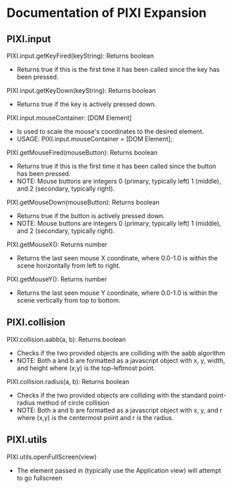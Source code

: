 # Documentation of PIXI Expansion

## PIXI.input

PIXI.input.getKeyFired(keyString): Returns boolean
 - Returns true if this is the first time it has been called since the key has been pressed.

PIXI.input.getKeyDown(keyString): Returns boolean
 - Returns true if the key is actively pressed down.

PIXI.input.mouseContainer: [DOM Element]
 - Is used to scale the mouse's coordinates to the desired element.
 - USAGE: PIXI.input.mouseContainer = [DOM Element];

PIXI.getMouseFired(mouseButton): Returns boolean
 - Returns true if this is the first time it has been called since the button has been pressed.
 - NOTE: Mouse buttons are integers 0 (primary, typically left) 1 (middle), and 2 (secondary, typically right).

PIXI.getMouseDown(mouseButton): Returns boolean
 - Returns true if the button is actively pressed down.
 - NOTE: Mouse buttons are integers 0 (primary, typically left) 1 (middle), and 2 (secondary, typically right).

PIXI.getMouseX(): Returns number
 - Returns the last seen mouse X coordinate, where 0.0-1.0 is within the scene horizontally from left to right.

PIXI.getMouseY(): Returns number
 - Returns the last seen mouse Y coordinate, where 0.0-1.0 is within the scene vertically from top to bottom.

## PIXI.collision

PIXI.collision.aabb(a, b): Returns boolean
 - Checks if the two provided objects are colliding with the aabb algorithm
 - NOTE: Both a and b are formatted as a javascript object with x, y, width, and height where (x,y) is the top-leftmost point.

PIXI.collision.radius(a, b): Returns boolean
 - Checks if the two provided objects are colliding with the standard point-radius method of circle collision
 - NOTE: Both a and b are formatted as a javascript object with x, y, and r where (x,y) is the centermost point and r is the radius.

## PIXI.utils

PIXI.utils.openFullScreen(view)
 - The element passed in (typically use the Application view) will attempt to go fullscreen
